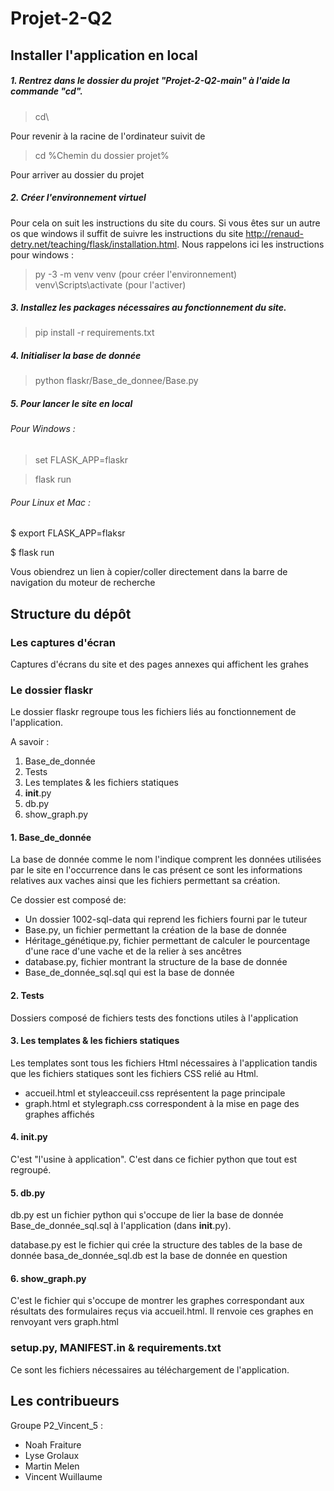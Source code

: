 # Projet-2-Q2

## Installer l'application en local
##### 1. Rentrez dans le dossier du projet "Projet-2-Q2-main" à l'aide la commande "cd". 

>cd\
>
Pour revenir à la racine de l'ordinateur suivit de 

> cd %Chemin du dossier projet%

Pour arriver au dossier du projet

##### 2. Créer l'environnement virtuel

Pour cela on suit les instructions du site du cours. Si vous êtes sur un autre os que windows il suffit de suivre les instructions du site http://renaud-detry.net/teaching/flask/installation.html. Nous rappelons ici les instructions pour windows :
> py -3 -m venv venv (pour créer l'environnement)
> venv\Scripts\activate (pour l'activer)

##### 3. Installez les packages nécessaires au fonctionnement du site. 

>pip install -r requirements.txt

##### 4. Initialiser la base de donnée

>python flaskr/Base_de_donnee/Base.py

##### 5. Pour lancer le site en local

###### Pour Windows :

>set FLASK_APP=flaskr

>flask run 

###### Pour Linux et Mac :

$ export FLASK_APP=flaksr

$ flask run

Vous obiendrez un lien à copier/coller directement dans la barre de navigation du moteur de recherche

## Structure du dépôt

### Les captures d'écran

Captures d'écrans du site et des pages annexes qui affichent les grahes

### Le dossier flaskr

Le dossier flaskr regroupe tous les fichiers liés au fonctionnement de l'application. 

A savoir :
1. Base_de_donnée
2. Tests
3. Les templates & les fichiers statiques
4. __init__.py
5. db.py
6. show_graph.py

#### 1. Base_de_donnée

La base de donnée comme le nom l'indique comprent les données utilisées par le site en l'occurrence dans le cas présent ce sont les informations relatives aux vaches ainsi que les fichiers permettant sa création.

Ce dossier est composé de:
- Un dossier 1002-sql-data qui reprend les fichiers fourni par le tuteur
- Base.py, un fichier permettant la création de la base de donnée
- Héritage_génétique.py, fichier permettant de calculer le pourcentage d'une race d'une vache et de la relier à ses ancêtres
- database.py, fichier montrant la structure de la base de donnée
- Base_de_donnée_sql.sql qui est la base de donnée

#### 2. Tests

Dossiers composé de fichiers tests des fonctions utiles à l'application

#### 3. Les templates & les fichiers statiques

Les templates sont tous les fichiers Html nécessaires à l'application tandis que les fichiers statiques sont les fichiers CSS relié au Html.

- accueil.html et styleacceuil.css représentent la page principale
- graph.html et stylegraph.css correspondent à la mise en page des graphes affichés 

#### 4. __init__.py

C'est "l'usine à application". C'est dans ce fichier python que tout est regroupé.

#### 5. db.py

db.py est un fichier python qui s'occupe de lier la base de donnée Base_de_donnée_sql.sql à l'application (dans __init__.py).


database.py est le fichier qui crée la structure des tables de la base de donnée
basa_de_donnée_sql.db est la base de donnée en question
#### 6. show_graph.py 

C'est le fichier qui s'occupe de montrer les graphes correspondant aux résultats des formulaires reçus via accueil.html. Il renvoie ces graphes en renvoyant vers graph.html

### setup.py, MANIFEST.in & requirements.txt

Ce sont les fichiers nécessaires au téléchargement de l'application.

## Les contribueurs
Groupe P2_Vincent_5 :
- Noah Fraiture
- Lyse Grolaux
- Martin Melen
- Vincent Wuillaume
